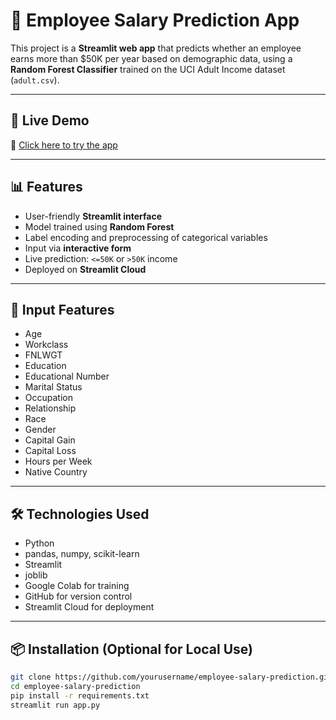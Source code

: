 # 🧠 Employee Salary Prediction App

This project is a **Streamlit web app** that predicts whether an employee earns more than \$50K per year based on demographic data, using a **Random Forest Classifier** trained on the UCI Adult Income dataset (`adult.csv`).

---

## 🚀 Live Demo

🔗 [Click here to try the app](https://employee-salary-prediction-cnwpsq48hihfu2ers6avs5.streamlit.app/)

---

## 📊 Features

- User-friendly **Streamlit interface**
- Model trained using **Random Forest**
- Label encoding and preprocessing of categorical variables
- Input via **interactive form**
- Live prediction: `<=50K` or `>50K` income
- Deployed on **Streamlit Cloud**

---

## 📌 Input Features

- Age
- Workclass
- FNLWGT
- Education
- Educational Number
- Marital Status
- Occupation
- Relationship
- Race
- Gender
- Capital Gain
- Capital Loss
- Hours per Week
- Native Country

---

## 🛠️ Technologies Used

- Python
- pandas, numpy, scikit-learn
- Streamlit
- joblib
- Google Colab for training
- GitHub for version control
- Streamlit Cloud for deployment

---

## 📦 Installation (Optional for Local Use)

```bash
git clone https://github.com/yourusername/employee-salary-prediction.git
cd employee-salary-prediction
pip install -r requirements.txt
streamlit run app.py
